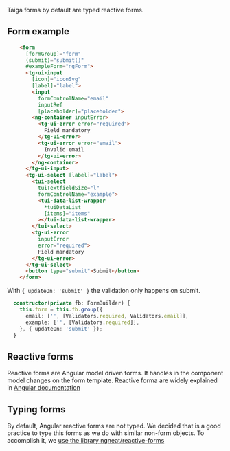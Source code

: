 Taiga forms by default are typed reactive forms.

## Form example

```html
    <form
      [formGroup]="form"
      (submit)="submit()"
      #exampleForm="ngForm">
      <tg-ui-input
        [icon]="iconSvg"
        [label]="label">
        <input
          formControlName="email"
          inputRef
          [placeholder]="placeholder">
        <ng-container inputError>
          <tg-ui-error error="required">
            Field mandatory
          </tg-ui-error>
          <tg-ui-error error="email">
            Invalid email
          </tg-ui-error>
        </ng-container>
      </tg-ui-input>
      <tg-ui-select [label]="label">
        <tui-select
          tuiTextfieldSize="l"
          formControlName="example">
          <tui-data-list-wrapper
            *tuiDataList
            [items]="items"
          ></tui-data-list-wrapper>
        </tui-select>
        <tg-ui-error
          inputError
          error="required">
          Field mandatory
        </tg-ui-error>
      </tg-ui-select>      
      <button type="submit">Submit</button>
    </form>
```

With `{ updateOn: 'submit' }` the validation only happens on submit.

```ts
  constructor(private fb: FormBuilder) {
    this.form = this.fb.group({
      email: ['', [Validators.required, Validators.email]],
      example: ['', [Validators.required]],
    }, { updateOn: 'submit' });
  }
```

## Reactive forms

Reactive forms are Angular model driven forms. It handles in the component model changes on the form template.
Reactive forma are widely explained in [Angular documentation](https://angular.io/guide/reactive-forms)

## Typing forms

By default, Angular reactive forms are not typed. We decided that is a good practice to type this forms as we do with similar non-form objects.
To accomplish it, we [use the library ngneat/reactive-forms](https://github.com/ngneat/reactive-forms)

